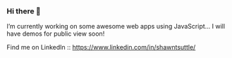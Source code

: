 ### Hi there 🔭 

I’m currently working on some awesome web apps using JavaScript... I will have demos for public view soon! 

Find me on LinkedIn :: https://www.linkedin.com/in/shawntsuttle/

<!--
**sts-media/sts-media** is a ✨ _special_ ✨ repository because its `README.md` (this file) appears on your GitHub profile.

Here are some ideas to get you started:

- 🔭 I’m currently working on ...
- 🌱 I’m currently learning ...
- 👯 I’m looking to collaborate on ...
- 🤔 I’m looking for help with ...
- 💬 Ask me about ...
- 📫 How to reach me: ...
- 😄 Pronouns: ...
- ⚡ Fun fact: ...
-->
